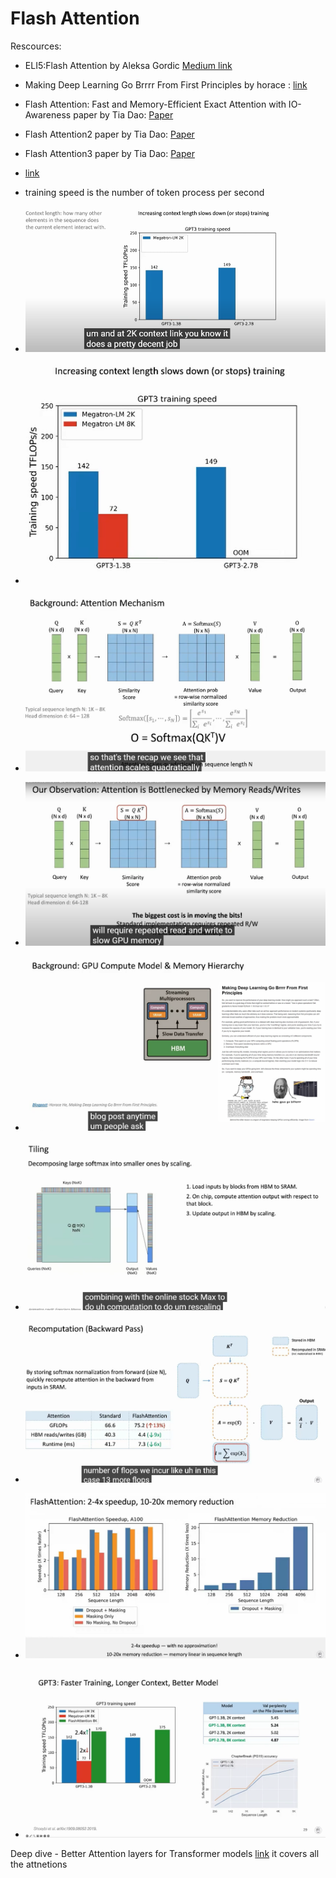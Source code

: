

# Flash Attention

Rescources:

- ELI5:Flash Attention by Aleksa Gordic [Medium link](https://gordicaleksa.medium.com/eli5-flash-attention-5c44017022ad)
- Making Deep Learning Go Brrrr From First Principles by horace : [link](https://horace.io/brrr_intro.html)
- Flash Attention: Fast and Memory-Efficient Exact Attention with IO-Awareness paper by Tia Dao: [Paper](https://arxiv.org/pdf/2205.14135)
- Flash Attention2 paper by Tia Dao: [Paper](https://tridao.me/publications/flash2/flash2.pdf)
- Flash Attention3 paper by Tia Dao: [Paper](https://tridao.me/blog/2024/flash3/)
- [link](https://www.youtube.com/watch?v=IoMSGuiwV3g)

- training speed is the number of token process per second
- ![alt text](image-5.png)
- ![alt text](image-6.png)
- ![alt text](image-7.png)
- ![alt text](image-8.png)
- ![alt text](image-9.png)
- ![alt text](image-10.png)
- ![alt text](image-11.png)
- ![alt text](image-12.png)
- ![alt text](image-13.png)


Deep dive - Better Attention layers for Transformer models [link](https://youtu.be/2TT384U4vQg?si=isWlxGtcy_RXjhPo) it covers all the attnetions
